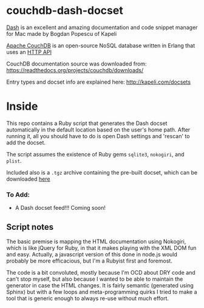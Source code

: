 couchdb-dash-docset
===================
[Dash](http://kapeli.com/dash) is an excellent and amazing documentation and code snippet manager for Mac made by Bogdan Popescu of Kapeli

[Apache CouchDB](http://couchdb.apache.org/) is an open-source NoSQL database written in Erlang that uses an [HTTP API](http://docs.couchdb.org/en/latest/)

CouchDB documentation source was downloaded from: https://readthedocs.org/projects/couchdb/downloads/

Entry types and docset info are explained here: http://kapeli.com/docsets

# Inside
This repo contains a Ruby script that generates the Dash docset automatically in the default location based on the user's home path. After running it, all you should have to do is open Dash settings and 'rescan' to add the docset.

The script assumes the existence of Ruby gems `sqlite3`, `nokogiri`, and `plist`.

Included also is a `.tgz` archive containing the pre-built docset, which can be downloaded [here](#)

### To Add:
- A Dash docset feed!!! Coming soon!

## Script notes
The basic premise is mapping the HTML documentation using Nokogiri, which is like jQuery for Ruby, in that it makes playing with the XML DOM fun and easy. Actually, a javascript version of this done in node.js would probably be more efficacious, but I'm a Rubyist first and foremost.

The code is a bit convoluted, mostly because I'm OCD about DRY code and can't stop myself, but also because I wanted to be able to maintain the generator in case the HTML changes. It is fairly semantic (generated using Sphinx) but with a few loops and meta-programming quirks I tried to make a tool that is generic enough to always re-use without much effort.
